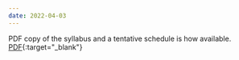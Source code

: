 ```yaml
---
date: 2022-04-03
---
```

PDF copy of the syllabus and a tentative schedule is how available. [PDF](../docs/Learning_in_Robotics_Fall22_Behl.pdf){:target="_blank"}
